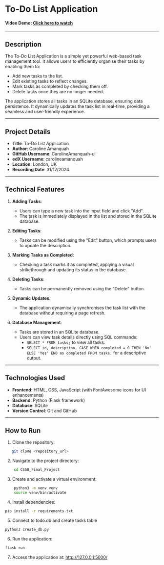 # To-Do List Application

#### Video Demo: [Click here to watch](https://drive.google.com/file/d/1SyBOx7hCvJVsuNP3WKTewr41Mk7ZxiqT/view?usp=sharing)

---

## **Description**

The To-Do List Application is a simple yet powerful web-based task management tool. It allows users to efficiently organise their tasks by enabling them to:

- Add new tasks to the list.
- Edit existing tasks to reflect changes.
- Mark tasks as completed by checking them off.
- Delete tasks once they are no longer needed.

The application stores all tasks in an SQLite database, ensuring data persistence. It dynamically updates the task list in real-time, providing a seamless and user-friendly experience.

---

## **Project Details**

- **Title**: To-Do List Application
- **Author**: Caroline Amanquah
- **GitHub Username**: CarolineAmanquah-ui
- **edX Username**: carolineamanquah
- **Location**: London, UK
- **Recording Date**: 31/12/2024

---

## **Technical Features**

1. **Adding Tasks**:
   - Users can type a new task into the input field and click "Add".
   - The task is immediately displayed in the list and stored in the SQLite database.

2. **Editing Tasks**:
   - Tasks can be modified using the "Edit" button, which prompts users to update the description.

3. **Marking Tasks as Completed**:
   - Checking a task marks it as completed, applying a visual strikethrough and updating its status in the database.

4. **Deleting Tasks**:
   - Tasks can be permanently removed using the "Delete" button.

5. **Dynamic Updates**:
   - The application dynamically synchronises the task list with the database without requiring a page refresh.

6. **Database Management**:
   - Tasks are stored in an SQLite database.
   - Users can view task details directly using SQL commands:
     - `SELECT * FROM tasks;` to view all tasks.
     - `SELECT id, description, CASE WHEN completed = 0 THEN 'No' ELSE 'Yes' END as completed FROM tasks;` for a descriptive output.

---

## **Technologies Used**

- **Frontend**: HTML, CSS, JavaScript (with FontAwesome icons for UI enhancements)
- **Backend**: Python (Flask framework)
- **Database**: SQLite
- **Version Control**: Git and GitHub

---

## **How to Run**

1. Clone the repository:

```bash
   git clone <repository_url>

```

2. Navigate to the project directory:

```bash
    cd CS50_Final_Project

```

3. Create and activate a virtual environment:

```bash
    python3 -m venv venv
    source venv/bin/activate

```

4. Install dependencies: 

```bash
pip install -r requirements.txt

```

5. Connect to todo.db and create tasks table

```bash
python3 create_db.py

```

6. Run the application:

```bash
flask run

```

7. Access the application at: http://127.0.0.1:5000/
